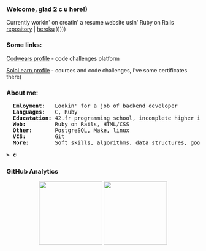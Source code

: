 ### Welcome, glad 2 c u here!)

Currently workin' on creatin' a resume website usin' Ruby on Rails <a href="https://github.com/kidsalright/myau">repository</a> | <a href="https://curriculumvi.herokuapp.com">heroku</a> )))))

### Some links:

<p><a href="https://www.codewars.com/users/kidsalright/completed_solutions">Codwears profile</a> - code challenges platform</p>
<p><a href="https://www.sololearn.com/profile/9873042">SoloLearn profile</a> - cources and code challenges, i've some certificates there)</p>

### About me:
<pre>
  <b>Emloyment:  </b> Lookin' for a job of backend developer
  <b>Languages:  </b> C, Ruby
  <b>Educatation:</b> 42.fr programming school, incomplete higher in some engineering universities 
  <b>Web:        </b> Ruby on Rails, HTML/CSS
  <b>Other:      </b> PostgreSQL, Make, linux
  <b>VCS:        </b> Git
  <b>More:       </b> Soft skills, algorithms, data structures, good english

<b>> <img align="top" src="https://user-images.githubusercontent.com/2514771/93036534-5fbd6480-f5fd-11ea-8a13-58ef04796c17.gif" alt="cursor" width="10" height="18" /></b>
</pre>

### GitHub Analytics
<p align="center">
	<img height="165em" src="https://github-readme-stats-eight-theta.vercel.app/api?username=kidsalright&show_icons=true&theme=vue-dark&include_all_commits=true&count_private=true&hide_border=true" />
	<img height="165em" src="https://github-readme-stats-eight-theta.vercel.app/api/top-langs/?username=kidsalright&layout=compact&theme=vue-dark&hide_border=true" />
</p>
